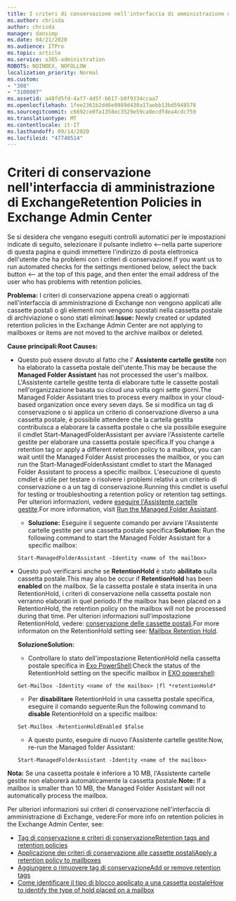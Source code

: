 ```yaml
---
title: I criteri di conservazione nell'interfaccia di amministrazione di Exchange non funzionano
ms.author: chrisda
author: chrisda
manager: dansimp
ms.date: 04/21/2020
ms.audience: ITPro
ms.topic: article
ms.service: o365-administration
ROBOTS: NOINDEX, NOFOLLOW
localization_priority: Normal
ms.custom:
- "308"
- "3100007"
ms.assetid: a48fd5fd-4af7-4d5f-b617-b0f9334ccaa7
ms.openlocfilehash: 1fee2361b2dd6e0989d430a17aebb13bd5948578
ms.sourcegitcommit: c6692ce0fa1358ec3529e59ca0ecdfdea4cdc759
ms.translationtype: MT
ms.contentlocale: it-IT
ms.lasthandoff: 09/14/2020
ms.locfileid: "47740514"
---
```

# <a name="retention-policies-in-exchange-admin-center"></a><span data-ttu-id="583a1-102">Criteri di conservazione nell'interfaccia di amministrazione di Exchange</span><span class="sxs-lookup"><span data-stu-id="583a1-102">Retention Policies in Exchange Admin Center</span></span>

<span data-ttu-id="583a1-103">Se si desidera che vengano eseguiti controlli automatici per le impostazioni indicate di seguito, selezionare il pulsante indietro <--nella parte superiore di questa pagina e quindi immettere l'indirizzo di posta elettronica dell'utente che ha problemi con i criteri di conservazione.</span><span class="sxs-lookup"><span data-stu-id="583a1-103">If you want us to run automated checks for the settings mentioned below, select the back button <-- at the top of this page, and then enter the email address of the user who has problems with retention policies.</span></span>

 <span data-ttu-id="583a1-104">**Problema:** I criteri di conservazione appena creati o aggiornati nell'interfaccia di amministrazione di Exchange non vengono applicati alle cassette postali o gli elementi non vengono spostati nella cassetta postale di archiviazione o sono stati eliminati.</span><span class="sxs-lookup"><span data-stu-id="583a1-104">**Issue:** Newly created or updated retention policies in the Exchange Admin Center are not applying to mailboxes or items are not moved to the archive mailbox or deleted.</span></span> 
  
 <span data-ttu-id="583a1-105">**Cause principali:**</span><span class="sxs-lookup"><span data-stu-id="583a1-105">**Root Causes:**</span></span>
  
- <span data-ttu-id="583a1-106">Questo può essere dovuto al fatto che l' **Assistente cartelle gestite** non ha elaborato la cassetta postale dell'utente.</span><span class="sxs-lookup"><span data-stu-id="583a1-106">This may be because the **Managed Folder Assistant** has not processed the user's mailbox.</span></span> <span data-ttu-id="583a1-107">L'Assistente cartelle gestite tenta di elaborare tutte le cassette postali nell'organizzazione basata su cloud una volta ogni sette giorni.</span><span class="sxs-lookup"><span data-stu-id="583a1-107">The Managed Folder Assistant tries to process every mailbox in your cloud-based organization once every seven days.</span></span> <span data-ttu-id="583a1-108">Se si modifica un tag di conservazione o si applica un criterio di conservazione diverso a una cassetta postale, è possibile attendere che la cartella gestita contribuisca a elaborare la cassetta postale o che sia possibile eseguire il cmdlet Start-ManagedFolderAssistant per avviare l'Assistente cartelle gestite per elaborare una cassetta postale specifica.</span><span class="sxs-lookup"><span data-stu-id="583a1-108">If you change a retention tag or apply a different retention policy to a mailbox, you can wait until the Managed Folder Assist processes the mailbox, or you can run the Start-ManagedFolderAssistant cmdlet to start the Managed Folder Assistant to process a specific mailbox.</span></span> <span data-ttu-id="583a1-109">L'esecuzione di questo cmdlet è utile per testare o risolvere i problemi relativi a un criterio di conservazione o a un tag di conservazione.</span><span class="sxs-lookup"><span data-stu-id="583a1-109">Running this cmdlet is useful for testing or troubleshooting a retention policy or retention tag settings.</span></span> <span data-ttu-id="583a1-110">Per ulteriori informazioni, vedere [eseguire l'Assistente cartelle gestite](https://msdn.microsoft.com/library/gg271153%28v=exchsrvcs.149%29.aspx#managedfolderassist).</span><span class="sxs-lookup"><span data-stu-id="583a1-110">For more information, visit [Run the Managed Folder Assistant](https://msdn.microsoft.com/library/gg271153%28v=exchsrvcs.149%29.aspx#managedfolderassist).</span></span>
    
  - <span data-ttu-id="583a1-111">**Soluzione:** Eseguire il seguente comando per avviare l'Assistente cartelle gestite per una cassetta postale specifica:</span><span class="sxs-lookup"><span data-stu-id="583a1-111">**Solution:** Run the following command to start the Managed Folder Assistant for a specific mailbox:</span></span>
    
  ```
  Start-ManagedFolderAssistant -Identity <name of the mailbox>
  ```

- <span data-ttu-id="583a1-112">Questo può verificarsi anche se **RetentionHold** è stato **abilitato** sulla cassetta postale.</span><span class="sxs-lookup"><span data-stu-id="583a1-112">This may also be occur if **RetentionHold** has been **enabled** on the mailbox.</span></span> <span data-ttu-id="583a1-113">Se la cassetta postale è stata inserita in una RetentionHold, i criteri di conservazione nella cassetta postale non verranno elaborati in quel periodo.</span><span class="sxs-lookup"><span data-stu-id="583a1-113">If the mailbox has been placed on a RetentionHold, the retention policy on the mailbox will not be processed during that time.</span></span> <span data-ttu-id="583a1-114">Per ulteriori informazioni sull'impostazione RetentionHold, vedere: [conservazione delle cassette postali](https://docs.microsoft.com/exchange/security-and-compliance/messaging-records-management/mailbox-retention-hold).</span><span class="sxs-lookup"><span data-stu-id="583a1-114">For more informaton on the RetentionHold setting see: [Mailbox Retention Hold](https://docs.microsoft.com/exchange/security-and-compliance/messaging-records-management/mailbox-retention-hold).</span></span>
    
    <span data-ttu-id="583a1-115">**Soluzione**</span><span class="sxs-lookup"><span data-stu-id="583a1-115">**Solution:**</span></span>
    
  - <span data-ttu-id="583a1-116">Controllare lo stato dell'impostazione RetentionHold nella cassetta postale specifica in [Exo PowerShell](https://docs.microsoft.com/powershell/exchange/exchange-online/connect-to-exchange-online-powershell/connect-to-exchange-online-powershell?view=exchange-ps):</span><span class="sxs-lookup"><span data-stu-id="583a1-116">Check the status of the RetentionHold setting on the specific mailbox in [EXO powershell](https://docs.microsoft.com/powershell/exchange/exchange-online/connect-to-exchange-online-powershell/connect-to-exchange-online-powershell?view=exchange-ps):</span></span>
    
  ```
  Get-Mailbox -Identity <name of the mailbox> |fl *retentionHold*
  ```

  - <span data-ttu-id="583a1-117">Per **disabilitare** RetentionHold in una cassetta postale specifica, eseguire il comando seguente:</span><span class="sxs-lookup"><span data-stu-id="583a1-117">Run the following command to **disable** RetentionHold on a specific mailbox:</span></span>
    
  ```
  Set-Mailbox -RetentionHoldEnabled $false
  ```

  - <span data-ttu-id="583a1-118">A questo punto, eseguire di nuovo l'Assistente cartelle gestite:</span><span class="sxs-lookup"><span data-stu-id="583a1-118">Now, re-run the Managed folder Assistant:</span></span>
    
  ```
  Start-ManagedFolderAssistant -Identity <name of the mailbox>
  ```

 <span data-ttu-id="583a1-119">**Nota:** Se una cassetta postale è inferiore a 10 MB, l'Assistente cartelle gestite non elaborerà automaticamente la cassetta postale.</span><span class="sxs-lookup"><span data-stu-id="583a1-119">**Note:** If a mailbox is smaller than 10 MB, the Managed Folder Assistant will not automatically process the mailbox.</span></span>
 
<span data-ttu-id="583a1-120">Per ulteriori informazioni sui criteri di conservazione nell'interfaccia di amministrazione di Exchange, vedere:</span><span class="sxs-lookup"><span data-stu-id="583a1-120">For more info on retention policies in the Exchange Admin Center, see:</span></span>
- [<span data-ttu-id="583a1-121">Tag di conservazione e criteri di conservazione</span><span class="sxs-lookup"><span data-stu-id="583a1-121">Retention tags and retention policies</span></span>](https://docs.microsoft.com/exchange/security-and-compliance/messaging-records-management/retention-tags-and-policies)
- [<span data-ttu-id="583a1-122">Applicazione dei criteri di conservazione alle cassette postali</span><span class="sxs-lookup"><span data-stu-id="583a1-122">Apply a retention policy to mailboxes</span></span>](https://docs.microsoft.com/exchange/security-and-compliance/messaging-records-management/apply-retention-policy)
- [<span data-ttu-id="583a1-123">Aggiungere o rimuovere tag di conservazione</span><span class="sxs-lookup"><span data-stu-id="583a1-123">Add or remove retention tags</span></span>](https://docs.microsoft.com/exchange/security-and-compliance/messaging-records-management/add-or-remove-retention-tags)
- [<span data-ttu-id="583a1-124">Come identificare il tipo di blocco applicato a una cassetta postale</span><span class="sxs-lookup"><span data-stu-id="583a1-124">How to identify the type of hold placed on a mailbox</span></span>](https://docs.microsoft.com/microsoft-365/compliance/identify-a-hold-on-an-exchange-online-mailbox)
